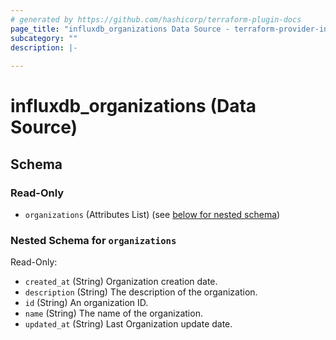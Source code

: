 ```yaml
---
# generated by https://github.com/hashicorp/terraform-plugin-docs
page_title: "influxdb_organizations Data Source - terraform-provider-influxdb"
subcategory: ""
description: |-
  
---
```


# influxdb_organizations (Data Source)





<!-- schema generated by tfplugindocs -->
## Schema

### Read-Only

- `organizations` (Attributes List) (see [below for nested schema](#nestedatt--organizations))

<a id="nestedatt--organizations"></a>
### Nested Schema for `organizations`

Read-Only:

- `created_at` (String) Organization creation date.
- `description` (String) The description of the organization.
- `id` (String) An organization ID.
- `name` (String) The name of the organization.
- `updated_at` (String) Last Organization update date.
